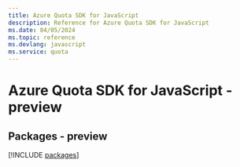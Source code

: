 ```yaml
---
title: Azure Quota SDK for JavaScript
description: Reference for Azure Quota SDK for JavaScript
ms.date: 04/05/2024
ms.topic: reference
ms.devlang: javascript
ms.service: quota
---
```

# Azure Quota SDK for JavaScript - preview
## Packages - preview
[!INCLUDE [packages](quota-index.md)]
